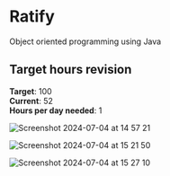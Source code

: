 # Ratify
Object oriented programming using Java

## Target hours revision 
**Target**: 100 \
**Current**: 52 \
**Hours per day needed**: 1 

![Screenshot 2024-07-04 at 14 57 21](https://github.com/LouiGee/OOP/assets/42655505/f26c5a80-dace-4faa-a5de-00c832cf2f85)

![Screenshot 2024-07-04 at 15 21 50](https://github.com/LouiGee/OOP/assets/42655505/7c7ce4da-f17f-4e1a-9099-230add0cb10f)

![Screenshot 2024-07-04 at 15 27 10](https://github.com/LouiGee/OOP/assets/42655505/210b2214-4c97-4b97-9c6a-07c6222b7bc6)


